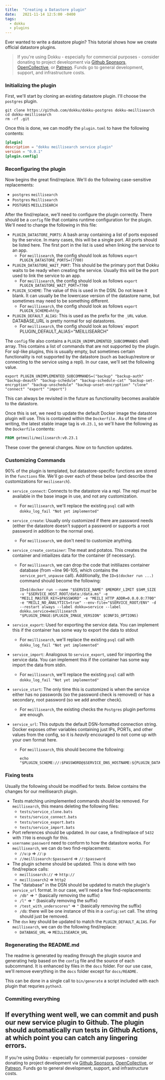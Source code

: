 ```yaml
---
title:  "Creating a Datastore plugin"
date:   2021-11-14 12:5:00 -0400
tags:
  - dokku
  - plugins
---
```


Ever wanted to write a datastore plugin? This tutorial shows how we create official datastore plugins.

> If you're using Dokku - especially for commercial purposes - consider donating to project development via [Github Sponsors](https://github.com/sponsors/dokku), [OpenCollective](https://opencollective.com/dokku), or [Patreon](https://www.patreon.com/dokku). Funds go to general development, support, and infrastructure costs.

### Initializing the plugin

First, we'll start by cloning an existing datastore plugin. I'll choose the `postgres` plugin.

```shell
git clone https://github.com/dokku/dokku-postgres dokku-meillisearch
cd dokku-meillisearch
rm -rf .git
```

Once this is done, we can modify the `plugin.toml` to have the following contents:

```toml
[plugin]
description = "dokku meillisearch service plugin"
version = "0.0.1"
[plugin.config]
```

### Reconfiguring the plugin

Now begins the great find/replace. We'll do the following case-sensitive replacements:

- `postgres` `meillisearch` 
- `Postgres` `Meillisearch`
- `POSTGRES` `MEILLISEARCH`

After the find/replace, we'll need to configure the plugin correctly. There should be a `config` file that contains runtime configuration for the plugin. We'll need to change the following in this file:

- `PLUGIN_DATASTORE_PORTS`: A bash array containing a list of ports exposed by the service. In many cases, this will be a single port. All ports should be listed here. The first port in the list is used when linking the service to an app.
    - For `meillisearch`, the config should look as follows `export PLUGIN_DATASTORE_PORTS=(7700)`
- `PLUGIN_DATASTORE_WAIT_PORT`: This should be the primary port that Dokku waits to be ready when creating the service. Usually this will be the port used to link the service to an app.
    - For `meillisearch`, the config should look as follows `export PLUGIN_DATASTORE_WAIT_PORT=7700`
- `PLUGIN_SCHEME`: The value of this is used in the DSN. Do not leave it blank. It can usually be the lowercase version of the datastore name, but sometimes may need to be something different.
    - For `meillisearch`, the config should look as follows `export PLUGIN_SCHEME=http`
- `PLUGIN_DEFAULT_ALIAS`: This is used as the prefix for the `_URL` value. DATABASE_URL is pretty normal for sql datastores.
    - For `meillisearch`, the config should look as follows` export PLUGIN_DEFAULT_ALIAS="MEILLISEARCH"


The `config` file also contains a `PLUGIN_UNIMPLEMENTED_SUBCOMMANDS` shell array. This contains a list of commands that are not supported by the plugin. For sql-like plugins, this is usually empty, but sometimes certain functionality is not supported by the datastore (such as backup/restore or connecting to the service using a repl). In our case, we'll set the following value.

```shell
export PLUGIN_UNIMPLEMENTED_SUBCOMMANDS=("backup" "backup-auth" "backup-deauth" "backup-schedule" "backup-schedule-cat" "backup-set-encryption" "backup-unschedule" "backup-unset-encryption" "clone" "connect" "export" "import")
```

This can always be revisited in the future as functionality becomes available to the datastore.

Once this is set, we need to update the default Docker image the datastore plugin will use. This is contained within the `Dockerfile.` As of the time of writing, the latest stable image tag is `v0.23.1`, so we'll have the following as the `Dockerfile` contents:

```Dockerfile
FROM getmeili/meilisearch:v0.23.1
```

These cover the general changes. Now on to function updates.

### Customizing Commands

90% of the plugin is templated, but datastore-specific functions are stored in the `functions` file. We'll go over each of these below (and describe the customizations for `meilisearch`).


- `service_connect`: Connects to the datastore via a repl. The repl _must_ be available in the base image in use, and not any customization.
    - For `meillisearch`, we'll replace the existing `psql` call with `dokku_log_fail "Not yet implemented"`
- `service_create`: Usually only customized if there are password needs (either the datastore doesn't support a password or supports a root password in addition to the normal one).
    - For `meillisearch`, we don't need to customize anything.
- `service_create_container`: The meat and potatos. This creates the container and intiailizes data for the container (if necessary).
    - For `meillisearch`, we can drop the code that initiliazes container database (from ~line 96-105, which contains the `service_port_unpause` call). Additionally, the `ID=$(docker run ...)` command should become the following:

        ```
        ID=$(docker run --name "$SERVICE_NAME" $MEMORY_LIMIT $SHM_SIZE -v "$SERVICE_HOST_ROOT/data:/data.ms" -e "MEILI_MASTER_KEY=$PASSWORD" -e "MEILI_HTTP_ADDR=0.0.0.0:7700" -e "MEILI_NO_ANALYTICS=true" --env-file="$SERVICE_ROOT/ENV" -d --restart always --label dokku=service --label dokku.service=meillisearch "$PLUGIN_IMAGE:$PLUGIN_IMAGE_VERSION" $CONFIG_OPTIONS)
        ```

- `service_export`: Used for exporting the service data. You can implement this if the container has some way to export the data to stdout
    - For `meillisearch`, we'll replace the existing `psql` call with `dokku_log_fail "Not yet implemented"`
- `service_import`: Analogous to `service_export`, used for importing the service data. You can implement this if the container has some way import the data from stdin.
    - For `meillisearch`, we'll replace the existing `psql` call with `dokku_log_fail "Not yet implemented"`
- `service_start`: The only time this is customized is when the service either has no passwords (so the password check is removed) or has a secondary, root password (so we add another check).
    - For `meillisearch`, the existing checks the `Postgres` plugin performs are enough.
- `service_url`: This outputs the default DSN-formatted connection string. Docker exposes other variables containing just IPs, PORTs, and other values from the config, so it is _heavily_ encouraged to not come up with your own format here.
    - For `meillisearch`, this should become the following:

        ```
        echo "$PLUGIN_SCHEME://:$PASSWORD@$SERVICE_DNS_HOSTNAME:${PLUGIN_DATASTORE_PORTS[0]}"
        ```

### Fixing tests

Usually the following should be modified for tests. Below contains the changes for our meillisearch plugin.

- Tests matching unimplemented commands should be removed. For `meillisearch`, this means deleting the following files:
    - `tests/service_clone.bats`
    - `tests/service_connect.bats`
    - `tests/service_export.bats`
    - `tests/service_import.bats`
- Port references should be updated. In our case, a find/replace of `5432` with `7700` is enough for this.
- `username:password` need to conform to how the datastore works. For `meillisearch`, we can do two find-replacements:
    - `//u:p` => `//:p`
    - `//meillisearch:$password` => `//:$password`
- The plugin scheme should be updated. This is done with two  find/replace calls:
    - `meillisearch://` => `http://`
    - `meillisearch2` => `http2`
- The "database" in the DSN should be updated to match the plugin's `service_url` format. In our case, we'll need a few find-replacements:
    - `/db"` => `"` (basically removing the suffix)
    - `/l"` => `"` (basically removing the suffix)
    - `/test_with_underscores"` => `"` (basically removing the suffix)
    - `/db`: there will be one instance of this in a `config:set` call. The string should just be removed.
- The `dsn` key should be updated to match the `PLUGIN_DEFAULT_ALIAS`. For `meillisearch`, we can do the following find/replace:
    - `DATABASE_URL` => `MEILLISEARCH_URL`

### Regenerating the README.md

The readme is generated by reading through the plugin source and generating help based on the `config` file and the source of each subcommand. It is enhanced by files in the `docs` folder. For our use case, we'll remove everything in the `docs` folder except for `docs/README.`

This can be done in a single call to `bin/generate` a script included with each plugin that requries `python3`.

### Commiting everything

If everything went well, we can commit and push our new service plugin to Github. The plugin should automatically run tests in Github Actions, at which point you can catch any lingering errors.
---

If you're using Dokku - especially for commercial purposes - consider donating to project development via [Github Sponsors](https://github.com/sponsors/dokku), [OpenCollective](https://opencollective.com/dokku), or [Patreon](https://www.patreon.com/dokku). Funds go to general development, support, and infrastructure costs.
